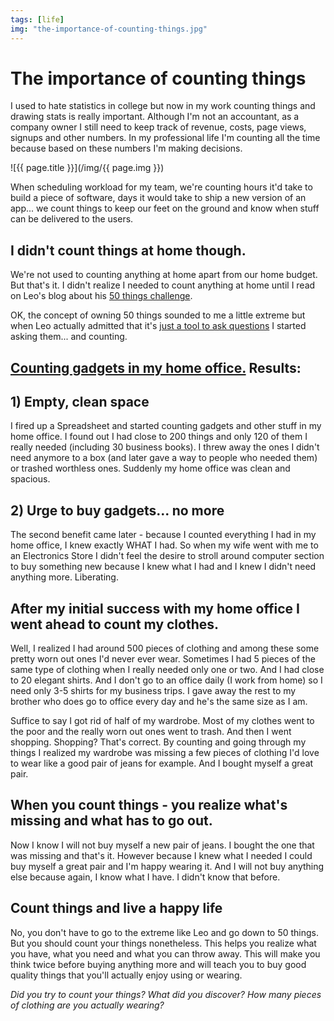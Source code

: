 ```yaml
---
tags: [life]
img: "the-importance-of-counting-things.jpg"
---
```


# The importance of counting things


I used to hate statistics in college but now in my work counting things and drawing stats is really important. Although I'm not an accountant, as a company owner I still need to keep track of revenue, costs, page views, signups and other numbers. In my professional life I'm counting all the time because based on these numbers I'm making decisions.

<!--More-->

![{{ page.title }}](/img/{{ page.img }})

When scheduling workload for my team, we're counting hours it'd take to build a piece of software, days it would take to ship a new version of an app... we count things to keep our feet on the ground and know when stuff can be delivered to the users.

## I didn't count things at home though.

We're not used to counting anything at home apart from our home budget. But that's it. I didn't realize I needed to count anything at home until I read on Leo's blog about his [50 things challenge](http://mnmlist.com/50-things/).

OK, the concept of owning 50 things sounded to me a little extreme but when Leo actually admitted that it's [just a tool to ask questions](http://mnmlist.com/without/) I started asking them... and counting.

## [Counting gadgets in my home office.](/100-things-challenge-to-become-a-zen-minimali) Results:

## 1) Empty, clean space

I fired up a Spreadsheet and started counting gadgets and other stuff in my home office. I found out I had close to 200 things and only 120 of them I really needed (including 30 business books). I threw away the ones I didn't need anymore to a box (and later gave a way to people who needed them) or trashed worthless ones. Suddenly my home office was clean and spacious.

## 2) Urge to buy gadgets... no more

The second benefit came later - because I counted everything I had in my home office, I knew exactly WHAT I had. So when my wife went with me to an Electronics Store I didn't feel the desire to stroll around computer section to buy something new because I knew what I had and I knew I didn't need anything more. Liberating.

## After my initial success with my home office I went ahead to count my clothes.

Well, I realized I had around 500 pieces of clothing and among these some pretty worn out ones I'd never ever wear. Sometimes I had 5 pieces of the same type of clothing when I really needed only one or two. And I had close to 20 elegant shirts. And I don't go to an office daily (I work from home) so I need only 3-5 shirts for my business trips. I gave away the rest to my brother who does go to office every day and he's the same size as I am.

Suffice to say I got rid of half of my wardrobe. Most of my clothes went to the poor and the really worn out ones went to trash. And then I went shopping. Shopping? That's correct. By counting and going through my things I realized my wardrobe was missing a few pieces of clothing I'd love to wear like a good pair of jeans for example. And I bought myself a great pair.

## When you count things - you realize what's missing and what has to go out.

Now I know I will not buy myself a new pair of jeans. I bought the one that was missing and that's it. However because I knew what I needed I could buy myself a great pair and I'm happy wearing it. And I will not buy anything else because again, I know what I have. I didn't know that before.

## Count things and live a happy life

No, you don't have to go to the extreme like Leo and go down to 50 things. But you should count your things nonetheless. This helps you realize what you have, what you need and what you can throw away. This will make you think twice before buying anything more and will teach you to buy good quality things that you'll actually enjoy using or wearing.

_Did you try to count your things? What did you discover? How many pieces of clothing are you actually wearing?_

  
  
  
 


[n]: https://michael.gratis/nozbe